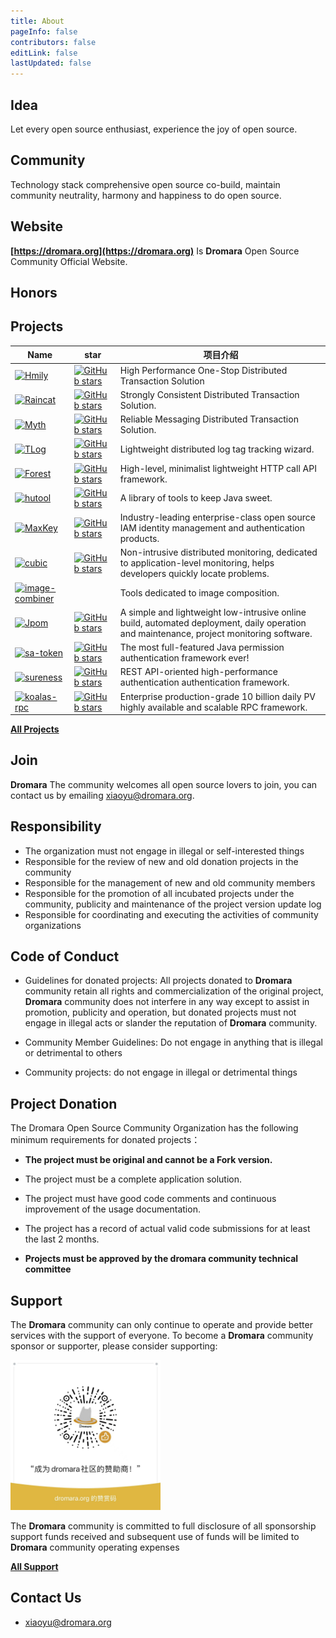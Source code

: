 ```yaml
---
title: About
pageInfo: false
contributors: false
editLink: false
lastUpdated: false
---
```


## Idea

Let every open source enthusiast, experience the joy of open source.

## Community

Technology stack comprehensive open source co-build, maintain community neutrality, harmony and happiness to do open source.

## Website

**[https://dromara.org](https://dromara.org)** Is **Dromara** Open Source Community Official Website.

## Honors

<script setup lang="ts">
import HonorComp from "@HonorComp";
</script>

<HonorComp class="en-honor" />

<style>
.en-honor .about-year-record-container::after {
  transform: translateY(349px);
}
</style>

## Projects

| Name                                                                                                             | star                                                                                                                                          | 项目介绍                                                                                                                                 |
| ---------------------------------------------------------------------------------------------------------------- | --------------------------------------------------------------------------------------------------------------------------------------------- | ---------------------------------------------------------------------------------------------------------------------------------------- |
| [![Hmily](https://img.shields.io/badge/hmily-blue)](https://github.com/dromara/hmily)                            | [![GitHub stars](https://img.shields.io/github/stars/dromara/hmily?style=flat-square&color=blue)](https://github.com/dromara/hmily)           | High Performance One-Stop Distributed Transaction Solution                                                                               |
| [![Raincat](https://img.shields.io/badge/raincat-blue)](https://github.com/dromara/raincat)                      | [![GitHub stars](https://img.shields.io/github/stars/dromara/raincat?style=flat-square&color=blue)](https://github.com/dromara/raincat)       | Strongly Consistent Distributed Transaction Solution.                                                                                    |
| [![Myth](https://img.shields.io/badge/myth-blue)](https://github.com/dromara/myth)                               | [![GitHub stars](https://img.shields.io/github/stars/dromara/myth?style=flat-square&color=blue)](https://github.com/dromara/myth)             | Reliable Messaging Distributed Transaction Solution.                                                                                     |
| [![TLog](https://img.shields.io/badge/TLog-blue)](https://github.com/dromara/TLog)                               | [![GitHub stars](https://img.shields.io/github/stars/dromara/TLog?style=flat-square&color=blue)](https://github.com/dromara/TLog)             | Lightweight distributed log tag tracking wizard.                                                                                         |
| [![Forest](https://img.shields.io/badge/forest-blue)](https://github.com/dromara/forest)                         | [![GitHub stars](https://img.shields.io/github/stars/dromara/forest?style=flat-square&color=blue)](https://github.com/dromara/forest)         | High-level, minimalist lightweight HTTP call API framework.                                                                              |
| [![hutool](https://img.shields.io/badge/hutool-blue)](https://github.com/dromara/hutool)                         | [![GitHub stars](https://img.shields.io/github/stars/dromara/hutool?style=flat-square&color=blue)](https://github.com/dromara/hutool)         | A library of tools to keep Java sweet.                                                                                                   |
| [![MaxKey](https://img.shields.io/badge/MaxKey-blue)](https://github.com/dromara/MaxKey)                         | [![GitHub stars](https://img.shields.io/github/stars/dromara/MaxKey?style=flat-square&color=blue)](https://github.com/dromara/MaxKey)         | Industry-leading enterprise-class open source IAM identity management and authentication products.                                       |
| [![cubic](https://img.shields.io/badge/cubic-blue)](https://github.com/dromara/cubic)                            | [![GitHub stars](https://img.shields.io/github/stars/dromara/cubic?style=flat-square&color=blue)](https://github.com/dromara/cubic)           | Non-intrusive distributed monitoring, dedicated to application-level monitoring, helps developers quickly locate problems.               |
| [![image-combiner](https://img.shields.io/badge/image-combiner-blue)](https://github.com/dromara/image-combiner) |                                                                                                                                               | Tools dedicated to image composition.                                                                                                    |
| [![Jpom](https://img.shields.io/badge/Jpom-blue)](https://github.com/dromara/Jpom)                               | [![GitHub stars](https://img.shields.io/github/stars/dromara/Jpom?style=flat-square&color=blue)](https://github.com/dromara/Jpom)             | A simple and lightweight low-intrusive online build, automated deployment, daily operation and maintenance, project monitoring software. |
| [![sa-token](https://img.shields.io/badge/sa-token-blue)](https://github.com/dromara/sa-token)                   | [![GitHub stars](https://img.shields.io/github/stars/dromara/sa-token?style=flat-square&color=blue)](https://github.com/dromara/sa-token)     | The most full-featured Java permission authentication framework ever!                                                                    |
| [![sureness](https://img.shields.io/badge/sureness-blue)](https://github.com/dromara/sureness)                   | [![GitHub stars](https://img.shields.io/github/stars/dromara/sureness?style=flat-square&color=blue)](https://github.com/dromara/sureness)     | REST API-oriented high-performance authentication authentication framework.                                                              |
| [![koalas-rpc](https://img.shields.io/badge/koalas-rpc-blue)](https://github.com/dromara/koalas-rpc)             | [![GitHub stars](https://img.shields.io/github/stars/dromara/koalas-rpc?style=flat-square&color=blue)](https://github.com/dromara/koalas-rpc) | Enterprise production-grade 10 billion daily PV highly available and scalable RPC framework.                                             |

**[All Projects](https://github.com/dromara/)**

## Join

**Dromara** The community welcomes all open source lovers to join, you can contact us by emailing [xiaoyu@dromara.org](mailto:xiaoyu@dromara.org).

## Responsibility

- The organization must not engage in illegal or self-interested things
- Responsible for the review of new and old donation projects in the community
- Responsible for the management of new and old community members
- Responsible for the promotion of all incubated projects under the community, publicity and maintenance of the project version update log
- Responsible for coordinating and executing the activities of community organizations

## Code of Conduct

- Guidelines for donated projects: All projects donated to **Dromara** community retain all rights and commercialization of the original project, **Dromara** community does not interfere in any way except to assist in promotion, publicity and operation, but donated projects must not engage in illegal acts or slander the reputation of **Dromara** community.

- Community Member Guidelines: Do not engage in anything that is illegal or detrimental to others

- Community projects: do not engage in illegal or detrimental things

## Project Donation

The Dromara Open Source Community Organization has the following minimum requirements for donated projects：

- **The project must be original and cannot be a Fork version.**
- The project must be a complete application solution.

- The project must have good code comments and continuous improvement of the usage documentation.
- The project has a record of actual valid code submissions for at least the last 2 months.
- **Projects must be approved by the dromara community technical committee**

## Support

The **Dromara** community can only continue to operate and provide better services with the support of everyone. To become a **Dromara** community sponsor or supporter, please consider supporting:

 <img src="/assets/img/donation.png" height="240">

The **Dromara** community is committed to full disclosure of all sponsorship support funds received and subsequent use of funds will be limited to **Dromara** community operating expenses

**[All Support](https://dromara.github.io/donate.html)**

## Contact Us

- [xiaoyu@dromara.org](mailto:xiaoyu@dromara.org)
